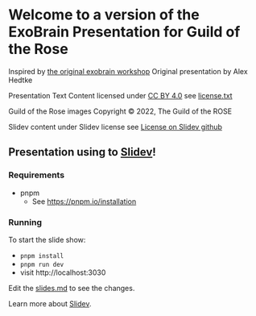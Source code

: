 # Welcome to a version of the ExoBrain Presentation for Guild of the Rose
Inspired by [the original exobrain workshop](https://guildoftherose.org/workshops/creating-an-exobrain)
Original presentation by Alex Hedtke

Presentation Text Content licensed under [CC BY 4.0](https://creativecommons.org/licenses/by/4.0/)
see [license.txt](./license.txt)

Guild of the Rose images Copyright © 2022, The Guild of the ROSE

Slidev content under Slidev license
see [License on Slidev github](https://github.com/slidevjs/slidev/blob/main/LICENSE)


## Presentation using to [Slidev](https://github.com/slidevjs/slidev)!
### Requirements
- pnpm
    - See https://pnpm.io/installation

### Running
To start the slide show:
- `pnpm install`
- `pnpm run dev`
- visit http://localhost:3030

Edit the [slides.md](./slides.md) to see the changes.

Learn more about [Slidev](https://sli.dev/).
